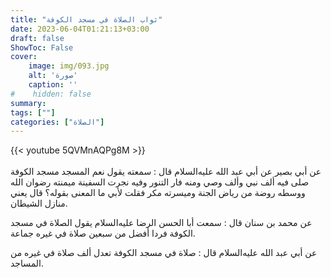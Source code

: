```yaml
---
title: "ثواب الصلاة في مسجد الكوفة"
date: 2023-06-04T01:21:13+03:00
draft: false
ShowToc: False
cover:
    image: img/093.jpg
    alt: 'صورة'
    caption: ''
#    hidden: false
summary: 
tags: [""]
categories: ["الصلاة"]
---
```

{{< youtube 5QVMnAQPg8M >}}  
 <br>
عن أبي بصير عن أبي
عبد الله عليه‌السلام قال : سمعته يقول نعم المسجد مسجد الكوفة صلى فيه ألف
نبي وألف وصي ومنه فار التنور وفيه نجرت السفينة ميمنته رضوان الله
ووسطه روضة من رياض الجنة وميسرته مكر فقلت لأبي ما المعنى بقوله؟
قال يعني منازل الشيطان.

عن محمد بن سنان قال : سمعت أبا الحسن الرضا عليه‌السلام يقول
الصلاة في مسجد الكوفة فردا أفضل من سبعين صلاة في غيره جماعة.

عن أبي عبد الله عليه‌السلام قال : صلاة في مسجد الكوفة
تعدل ألف صلاة في غيره من المساجد.

